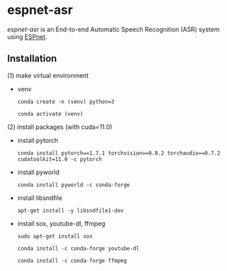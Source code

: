 # espnet-asr
*espnet-asr* is an End-to-end Automatic Speech Recognition (ASR) system using [ESPnet](https://github.com/espnet/espnet).

## Installation 
(1) make virtual environment
- venv
  
    ```conda create -n (venv) python=3```

    ```conda activate (venv)```

(2) install packages (with cuda=11.0)

- install pytorch

    ```conda install pytorch==1.7.1 torchvision==0.8.2 torchaudio==0.7.2 cudatoolkit=11.0 -c pytorch```

- install pyworld

    ```conda install pyworld -c conda-forge```

- install libsndfile

    <!-- ```pip install libsndfile1``` -->
    ```apt-get install -y libsndfile1-dev```

- install sox, youtube-dl, ffmpeg

    ```sudo apt-get install sox```

    ```conda install -c conda-forge youtube-dl```

    ```conda install -c conda-forge ffmpeg```

<!-- 필수X -->
<!-- - install ESPnet

    ```pip install espnet```

- install ESPnet model zoo

    ```pip install espnet_model_zoo``` -->

<!-- - downloading pre-trained models 
  
   ```tools/download_mdl.sh``` -->